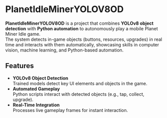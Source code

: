 # PlanetIdleMinerYOLOV8OD



**PlanetIdleMinerYOLOV8OD** is a project that combines **YOLOv8 object detection** with **Python automation** to autonomously play a mobile Planet Miner Idle game.  
The system detects in-game objects (buttons, resources, upgrades) in real time and interacts with them automatically, showcasing skills in computer vision, machine learning, and Python-based automation.

## Features
- **YOLOv8 Object Detection**  
  Trained models detect key UI elements and objects in the game.
- **Automated Gameplay**  
  Python scripts interact with detected objects (e.g., tap, collect, upgrade).
- **Real-Time Integration**  
  Processes live gameplay frames for instant interaction.
